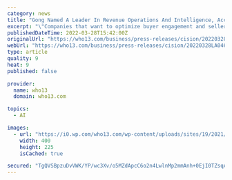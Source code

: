 ```yaml
---
category: news
title: "Gong Named A Leader In Revenue Operations And Intelligence, According To Independent Analyst Firm"
excerpt: "\"Companies that want to optimize buyer engagement and seller performance with a provider that has a proven track record should consider Gong\" PALO ALTO, Calif., March 28, 2022 /PRNewswire/ -- Gong, the Reality Platform™ leveraging artificial intelligence to transform go-to-market teams,"
publishedDateTime: 2022-03-28T15:42:00Z
originalUrl: "https://who13.com/business/press-releases/cision/20220328LA04678/gong-named-a-leader-in-revenue-operations-and-intelligence-according-to-independent-analyst-firm/"
webUrl: "https://who13.com/business/press-releases/cision/20220328LA04678/gong-named-a-leader-in-revenue-operations-and-intelligence-according-to-independent-analyst-firm/"
type: article
quality: 9
heat: 9
published: false

provider:
  name: who13
  domain: who13.com

topics:
  - AI

images:
  - url: "https://i0.wp.com/who13.com/wp-content/uploads/sites/19/2021/09/police_lights_400x225.jpg?w=2000&#038;ssl=1"
    width: 400
    height: 225
    isCached: true

secured: "TgQVSBpzuDvVWK/YP/wc3Xv/o5MZdApcC6o2n4LwlnMp2mmAnh+0EjI0TZsqA6G/GJcIgWApixtdCS35/SMkl0jvqP8nP/v1KamIYtt7WGgESE5CQCtR89ez+Cwk9yE/6OqohgeaBFqjiM31uH4lAY0/ZDDTsbrcDGAoRfSNIcZ+IpinKzf8pUMkSrFAeT8CIVYXoug6E5ULtSiaUAYSsG/rc4KcUtp+tYg3ijXQd+ngtc9YTPalUNXgZXv5Pf118q5sBe0YJryTZ2Ee1QrOnbK3yi4tx+wvTduCEctRzhpfVIZdGmOQ2qj/YoZGtJkZ0QA3h/kgG7a8FLiEJQoGwDy6dDXypxuPpNBhM3Zm5NE=;k1pen7kbB7GzRDeno9sRog=="
---
```


